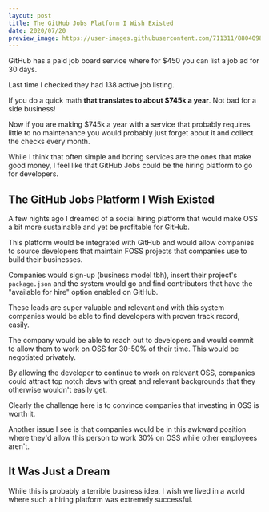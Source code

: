 ```yaml
---
layout: post
title: The GitHub Jobs Platform I Wish Existed
date: 2020/07/20
preview_image: https://user-images.githubusercontent.com/711311/88040981-04657d80-cb4a-11ea-8dfb-9486153865de.png
---
```


GitHub has a paid job board service where for $450 you can list a job ad for 30 days.

Last time I checked they had 138 active job listing.

If you do a quick math **that translates to about $745k a year**. Not bad for a side business!

Now if you are making $745k a year with a service that probably requires little to no maintenance you would probably just forget about it and collect the checks every month.

While I think that often simple and boring services are the ones that make good money, I feel like that GitHub Jobs could be the hiring platform to go for developers.

## The GitHub Jobs Platform I Wish Existed

A few nights ago I dreamed of a social hiring platform that would make OSS a bit more sustainable and yet be profitable for GitHub.

This platform would be integrated with GitHub and would allow companies to source developers that maintain FOSS projects that companies use to build their businesses.

Companies would sign-up (business model tbh), insert their project's `package.json` and the system would go and find contributors that have the "available for hire" option enabled on GitHub.

These leads are super valuable and relevant and with this system companies would be able to find developers with proven track record, easily.

The company would be able to reach out to developers and would commit to allow them to work on OSS for 30-50% of their time. This would be negotiated privately.

By allowing the developer to continue to work on relevant OSS, companies could attract top notch devs with great and relevant backgrounds that they otherwise wouldn't easily get.

Clearly the challenge here is to convince companies that investing in OSS is worth it.

Another issue I see is that companies would be in this awkward position where they'd allow this person to work 30% on OSS while other employees aren't.

## It Was Just a Dream

While this is probably a terrible business idea, I wish we lived in a world where such a hiring platform was extremely successful.
